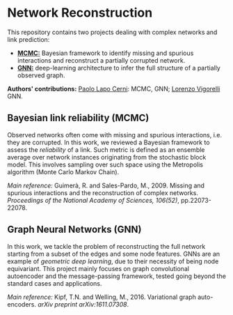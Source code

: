 # Network Reconstruction
This repository contains two projects dealing with complex networks and link prediction:
* [**MCMC:**](https://github.com/paololapo/NetworkReconstruction/tree/main/MCMC) Bayesian framework to identify missing and spurious interactions and reconstruct a partially corrupted network.
* [**GNN:**](https://github.com/paololapo/NetworkReconstruction/tree/main/GNN)  deep-learning architecture to infer the full structure of a partially observed graph.

**Authors' contributions:** [Paolo Lapo Cerni](https://github.com/paololapo): MCMC, GNN; [Lorenzo Vigorelli](https://github.com/LorenzoVigorelli) GNN.

## Bayesian link reliability (MCMC)
Observed networks often come with missing and spurious interactions, i.e. they are corrupted. In this work, we reviewed a Bayesian framework to assess the *reliability* of a link. Such metric is defined as an ensemble average over network instances originating from the stochastic block model. This involves sampling over such space using the Metropolis algorithm (Monte Carlo Markov Chain).  

*Main reference:* Guimerà, R. and Sales-Pardo, M., 2009. Missing and spurious interactions and the reconstruction of complex networks. *Proceedings of the National Academy of Sciences, 106(52)*, pp.22073-22078.

## Graph Neural Networks (GNN)
In this work, we tackle the problem of reconstructing the full network starting from a subset of the edges and some node features. GNNs are an example of *geometric deep learning*, due to their necessity of being node equivariant. This project mainly focuses on graph convolutional autoencoder and the message-passing framework, tested going beyond the standard cases and applications.  

*Main reference:* Kipf, T.N. and Welling, M., 2016. Variational graph auto-encoders. *arXiv preprint arXiv:1611.07308*.
